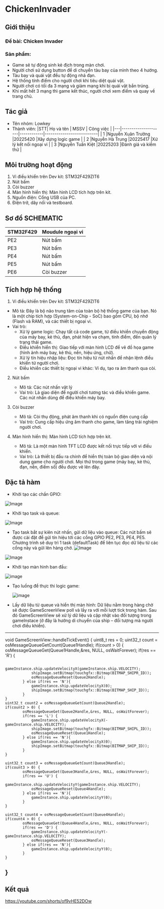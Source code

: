 # ChickenInvader
## Giới thiệu
### Đề bài: Chicken Invader
### Sản phẩm: 
- Game sẽ tự động sinh kẻ địch trong màn chơi.
- Người chơi sử dụng button để di chuyển tàu bay của mình theo 4 hướng.
- Tàu bay và quái vật đều tự động nhả đạn.
- Hệ thống tính điểm cho người chơi khi tiêu diệt quái vật.
- Người chơi có tối đa 3 mạng và giảm mạng khi bị quái vật bắn trúng.
- Khi mất hết 3 mạng thì game kết thúc, người chơi xem điểm và quay về trang chủ.
## Tác giả
- Tên nhóm: Lowkey
- Thành viên:
|STT|      Họ và tên      |    MSSV    |      Công việc            |
|---|---------------------|------------|---------------------------|
| 1 |Nguyễn Xuân Trưởng   |20225420    |Xây dựng logic game        |
| 2 |Nguyễn Hà Trung      |20225417    |Xử lý kết nối ngoại vi     |
| 3 |Nguyễn Tuấn Kiệt     |20225203    |Đánh giá và kiểm thử       |


## Môi trường hoạt động
1. Vi điều khiển trên Dev kit: STM32F429ZIT6
2. Nút bấm
3. Còi buzzer
4. Màn hình hiển thị: Màn hình LCD tích hợp trên kit.
5. Nguồn điện: Cổng USB của PC.
6. Điện trở, dây nối và testboard.
   
## Sơ đồ SCHEMATIC
|   STM32F429   |   Moudule ngoại vi    |
|---------------|-----------------------|
|      PE2      |        Nút bấm        |
|      PE3      |        Nút bấm        |
|      PE4      |        Nút bấm        |
|      PE5      |        Nút bấm        |
|      PE6      |       Còi buzzer      |

## Tích hợp hệ thống
   1. Vi điều khiển trên Dev kit: STM32F429ZIT6
   - Mô tả: Đây là bộ não trung tâm của toàn bộ hệ thống game của bạn. Nó là một chip tích hợp (System-on-Chip - SoC) bao gồm CPU, bộ nhớ (Flash và RAM), và các thiết bị ngoại vi.
   - Vai trò: 
     + Xử lý game logic: Chạy tất cả code game, từ điều khiển chuyển động của máy bay, kẻ thù, đạn, phát hiện va chạm, tính điểm, đến quản lý trạng thái game.
     + Điều khiển hiển thị: Giao tiếp với màn hình LCD để vẽ đồ họa game (hình ảnh máy bay, kẻ thù, nền, hiệu ứng, chữ).
     + Xử lý tín hiệu nhập liệu: Đọc tín hiệu từ nút nhấn để nhận lệnh điều khiển từ người chơi.
     + Điều khiển các thiết bị ngoại vi khác: Ví dụ, tạo ra âm thanh qua còi.

2. Nút bấm
   - Mô tả: Các nút nhấn vật lý
   - Vai trò: Là giao diện để người chơi tương tác và điều khiển game. Các nút nhấn dùng để điều khiển máy bay.
     
3. Còi buzzer
   - Mô tả: Còi thụ động, phát âm thanh khi có nguồn điện cung cấp
   - Vai trò: Cung cấp hiệu ứng âm thanh cho game, làm tăng trải nghiệm người chơi.
     
4. Màn hình hiển thị: Màn hình LCD tích hợp trên kit.
   - Mô tả: Là một màn hình TFT LCD được kết nối trực tiếp với vi điều khiển.
   - Vai trò: Là thiết bị đầu ra chính để hiển thị toàn bộ giao diện và nội dung game cho người chơi. Mọi thứ trong game (máy bay, kẻ thù, đạn, nền, điểm số) đều được vẽ lên đây.
     
## Đặc tả hàm 
- Khởi tạo các chần GPIO:

![Image](https://github.com/user-attachments/assets/88ec9df5-36d0-49ff-9dbf-c6c8df137ad7)

- Khởi tạo task và queue:

![Image](https://github.com/user-attachments/assets/87bbf976-b62f-4c92-ae1b-fc25b51341cd)

- Tạo task bắt sự kiên nút nhấn, gửi dữ liệu vào queue:
   Các nút bấm sẽ được cài đặt để gửi tín hiệu tới các cồng GPIO PE2, PE3, PE4, PE5. Chương trình sẽ duy trì 1 task (defaultTask) để liên tục đọc dữ liệu từ các cổng này và gửi lên hàng chờ.
![Image](https://github.com/user-attachments/assets/4b29b128-3266-4809-a6bf-8895de762f4b)

![Image](https://github.com/user-attachments/assets/4302d0eb-5037-491c-85f6-9384eb443c76)

- Khởi tạo màn hình ban đầu:
  
![image](https://github.com/user-attachments/assets/5109fc43-7ffa-4515-875b-21584b2aa1ce)

- Tạo luồng để thực thi logic game:

   ![image](https://github.com/user-attachments/assets/887ab548-bb2f-4721-9806-486f3cb38346)

  
- Lấy dữ liệu từ queue và hiển thị màn hình:
  Dữ liệu nằm trong hàng chờ sẽ được GameScreenView poll và lấy ra với mỗi lượt tick trong hàm. Sau đó GameScreenView sẽ xử lý dữ liệu và cập nhật vào đối tượng trong gameInstace (ở đây là hướng di chuyển của      ship – đối tượng mà người chơi điều khiển).
-------------------------------------------------------------------------------------------------------------------------
  void GameScreenView::handleTickEvent() {
	uint8_t res = 0;
	uint32_t count = osMessageQueueGetCount(Queue1Handle);
	if(count > 0) {
			osMessageQueueGet(Queue1Handle,&res, NULL, osWaitForever);
			if(res == 'R') {

				gameInstance.ship.updateVelocityX(gameInstance.ship.VELOCITY);
				shipImage.setBitmap(touchgfx::Bitmap(BITMAP_SHIPR_ID));
				osMessageQueueReset(Queue2Handle);
			} else if(res == 'N'){
				gameInstance.ship.updateVelocityX(0);
				shipImage.setBitmap(touchgfx::Bitmap(BITMAP_SHIP_ID));
			}
	}
	uint32_t count2 = osMessageQueueGetCount(Queue2Handle);
	if(count2 > 0) {
			osMessageQueueGet(Queue2Handle,&res, NULL, osWaitForever);
			if(res == 'L') {
				gameInstance.ship.updateVelocityX(-gameInstance.ship.VELOCITY);
				shipImage.setBitmap(touchgfx::Bitmap(BITMAP_SHIPL_ID));
				osMessageQueueReset(Queue1Handle);
			} else if(res == 'N'){
				gameInstance.ship.updateVelocityX(0);
				shipImage.setBitmap(touchgfx::Bitmap(BITMAP_SHIP_ID));
			}
	}

	uint32_t count3 = osMessageQueueGetCount(Queue3Handle);
	if(count3 > 0) {
			osMessageQueueGet(Queue3Handle,&res, NULL, osWaitForever);
			if(res == 'U') {
				gameInstance.ship.updateVelocityY(gameInstance.ship.VELOCITY);
				osMessageQueueReset(Queue4Handle);
			} else if(res == 'N'){
				gameInstance.ship.updateVelocityY(0);
			}
	}

	uint32_t count4 = osMessageQueueGetCount(Queue4Handle);
	if(count4 > 0) {
			osMessageQueueGet(Queue4Handle,&res, NULL, osWaitForever);
			if(res == 'D') {
				gameInstance.ship.updateVelocityY(-gameInstance.ship.VELOCITY);
				osMessageQueueReset(Queue3Handle);
			} else if(res == 'N'){
				gameInstance.ship.updateVelocityY(0);
			}
	}
 }
 ------------------------------------------------------------------------------------------------------

## Kết quả
https://youtube.com/shorts/of9vHE52DOw






